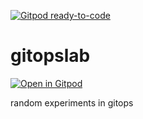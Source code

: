 [![Gitpod ready-to-code](https://img.shields.io/badge/Gitpod-ready--to--code-blue?logo=gitpod)](https://gitpod.io/#https://github.com/delve/gitopslab)

# gitopslab
[![Open in Gitpod](https://gitpod.io/button/open-in-gitpod.svg)](https://gitpod.io/#https://github.com/...)

random experiments in gitops
